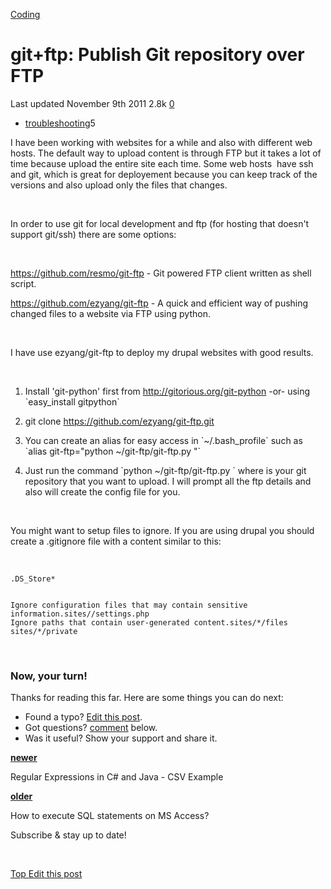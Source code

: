 



<a href="/categories/coding/" class="category-link">Coding</a>

git+ftp: Publish Git repository over FTP
========================================

<span title="Last time this post was updated"> Last updated November 9th 2011 </span> <span class="m-x-2" title="Pageviews"> 2.8k </span> <span class="m-x-2" title="Click to go to the comments section"> [ <span class="disqus-comment-count" data-disqus-url="https://adrianmejia.com/gitftp-publish-git-repository-over-ftp/">0</span>](#disqus_thread) </span>

-   <a href="/tags/troubleshooting/" class="tag-list-link">troubleshooting</a><span class="tag-list-count">5</span>

I have been working with websites for a while and also with different web hosts. The default way to upload content is through FTP but it takes a lot of time because upload the entire site each time. Some web hosts  have ssh and git, which is great for deployement because you can keep track of the versions and also upload only the files that changes.

<span id="more"></span>

 

In order to use git for local development and ftp (for hosting that doesn't support git/ssh) there are some options:

 

<https://github.com/resmo/git-ftp> - Git powered FTP client written as shell script.

<https://github.com/ezyang/git-ftp> - A quick and efficient way of pushing changed files to a website via FTP using python.

 

I have use ezyang/git-ftp to deploy my drupal websites with good results.

 

1. Install 'git-python' first from <http://gitorious.org/git-python> -or- using \`easy\_install gitpython\`

2. git clone <https://github.com/ezyang/git-ftp.git>

3. You can create an alias for easy access in \`~/.bash\_profile\` such as \`alias git-ftp="python ~/git-ftp/git-ftp.py "\`

4. Just run the command \`python ~/git-ftp/git-ftp.py \` where is your git repository that you want to upload. I will prompt all the ftp details and also will create the config file for you.

 

You might want to setup files to ignore. If you are using drupal you should create a .gitignore file with a content similar to this:

 

    .DS_Store*


    Ignore configuration files that may contain sensitive information.sites//settings.php
    Ignore paths that contain user-generated content.sites/*/files
    sites/*/private

 

### Now, your turn!

Thanks for reading this far. Here are some things you can do next:

-   Found a typo? [Edit this post](https://github.com/amejiarosario/amejiarosario.github.io/edit/source/source/_posts/2011-11-09-gitftp-publish-git-repository-over-ftp.md).
-   Got questions? [comment](#comments-section) below.
-   Was it useful? Show your support and share it.



<a href="/regular-expressions-in-c-and-java-csv-example/" class="article-nav-newer"><strong><em></em> newer</strong></a>

Regular Expressions in C\# and Java - CSV Example

<a href="/how-to-execute-sql-statements-on-ms-access/" class="article-nav-older"><strong>older <em></em></strong></a>

How to execute SQL statements on MS Access?

Subscribe & stay up to date!

 









[<span id="back-to-top" title="Go back to the top of this page"> Top </span>](#) <a href="#" class="p-x-3" title="Improve this post"><em></em> Edit this post</a>


